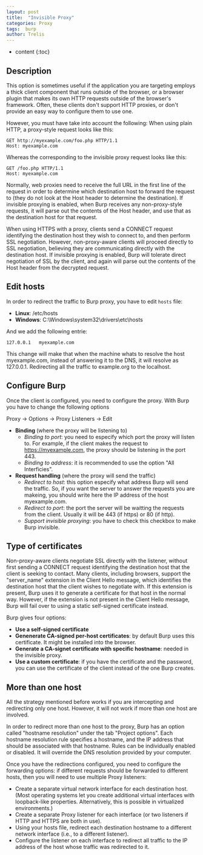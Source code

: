 ```yaml
---
layout: post
title:  "Invisible Proxy"
categories: Proxy
tags:  burp
author: Trelis
---
```


* content
{:toc}

## Description
This option is sometimes useful if the application you are targeting employs a thick client component that runs outside of the browser, or a browser plugin that makes its own HTTP requests outside of the browser's framework. Often, these clients don't support HTTP proxies, or don't provide an easy way to configure them to use one. 




However, you must have take into account the following:
When using plain HTTP, a proxy-style request looks like this:

```
GET http://myexample.com/foo.php HTTP/1.1
Host: myexample.com
```

Whereas the corresponding to the invisible proxy request looks like this:

```
GET /foo.php HTTP/1.1
Host: myexample.com
```
 Normally, web proxies need to receive the full URL in the first line of the request in order to determine which destination host to forward the request to (they do not look at the Host header to determine the destination). If invisible proxying is enabled, when Burp receives any non-proxy-style requests, it will parse out the contents of the Host header, and use that as the destination host for that request.

When using HTTPS with a proxy, clients send a CONNECT request identifying the destination host they wish to connect to, and then perform SSL negotiation. However, non-proxy-aware clients will proceed directly to SSL negotiation, believing they are communicating directly with the destination host. If invisible proxying is enabled, Burp will tolerate direct negotiation of SSL by the client, and again will parse out the contents of the Host header from the decrypted request. 

## Edit hosts
In order to redirect the traffic to Burp proxy, you have to edit `hosts` file:
- **Linux**: /etc/hosts
- **Windows**: C:\Windows\system32\drivers\etc\hosts

And we add the following entrie:

```
127.0.0.1 	myexample.com
```

This change will make that when the machine whats to resolve the host myexample.com, instead of answering it to the DNS, it will resolve as 127.0.0.1. Redirecting all the traffic to example.org to the localhost.

## Configure Burp
Once the client is configured, you need to configure the proxy. With Burp you have to change the following options

Proxy -> Options -> Proxy Listeners -> Edit
- **Binding** (where the proxy will be listening to)
	- _Binding to port_: you need to especify which port the proxy will listen to. For example, if the client makes the request to https://myexample.com, the proxy should be listening in the port 443.
	- _Binding to address_: it is recommended to use the option "All Interficies".
- **Request handling** (where the proxy will send the traffic)
	- _Redirect to host_: this option especify what address Burp will send the traffic. So, if  you want the server to answer the requests you are makeing, you should write here the IP address of the host myexample.com.
	- _Redirect to port_: the port the server will be waitting the requests from the client. Usually it will be 443 (if https) or 80 (if http).
	- _Support invisible proxying_: you have to check this checkbox to make Burp invisible.

## Type of certificates
Non-proxy-aware clients negotiate SSL directly with the listener, without first sending a CONNECT request identifying the destination host that the client is seeking to contact. Many clients, including browsers, support the "server_name" extension in the Client Hello message, which identifies the destination host that the client wishes to negotiate with. If this extension is present, Burp uses it to generate a certificate for that host in the normal way. However, if the extension is not present in the Client Hello message, Burp will fail over to using a static self-signed certificate instead. 

Burp gives four options:
- **Use a self-signed certificate**
- **Genenerate CA-signed per-host certificates**: by default Burp uses this certificate. It might be installed into the browser.
- **Generate a CA-signet certificate with specific hostname**: needed in the invisible proxy.
- **Use a custom certificate**: if you have the certificate and the password, you can use the certificate of the client instead of the one Burp creates.

## More than one host
All the strategy mentioned before works if you are intercepting and redirecting only one host. However, it will not work if more than one host are involved.

In order to redirect more than one host to the proxy, Burp has an option called "hostname resolution" under the tab "Project options". Each hostname resolution rule specifies a hostname, and the IP address that should be associated with that hostname. Rules can be individually enabled or disabled. 
It will override the DNS resolution provided by your computer.

Once you have the redirections configured, you need to configure the forwarding options: if different requests should be forwarded to different hosts, then you will need to use multiple Proxy listeners:

- Create a separate virtual network interface for each destination host. (Most operating systems let you create additional virtual interfaces with loopback-like properties. Alternatively, this is possible in virtualized environments.)
- Create a separate Proxy listener for each interface (or two listeners if HTTP and HTTPS are both in use).
- Using your hosts file, redirect each destination hostname to a different network interface (i.e., to a different listener).
- Configure the listener on each interface to redirect all traffic to the IP address of the host whose traffic was redirected to it.
